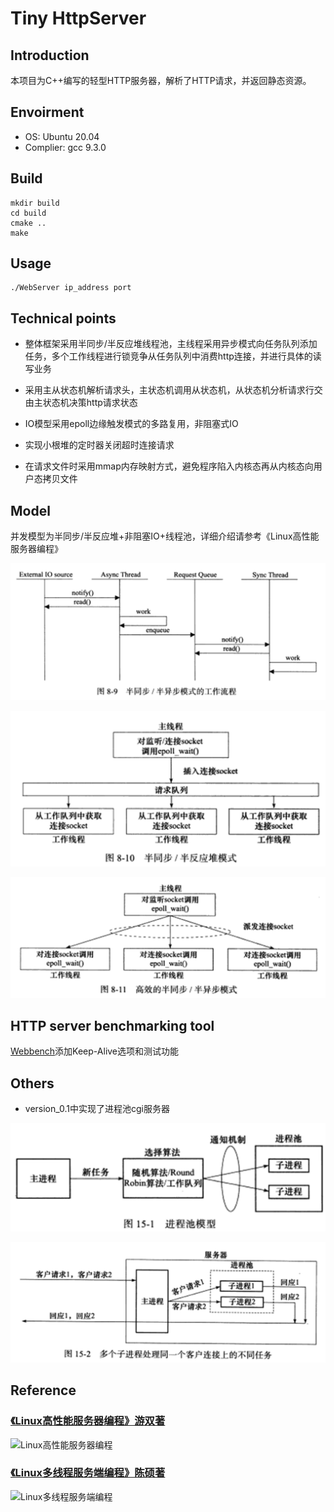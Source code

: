 # Tiny HttpServer


## Introduction  

本项目为C++编写的轻型HTTP服务器，解析了HTTP请求，并返回静态资源。

## Envoirment  
* OS: Ubuntu 20.04
* Complier: gcc 9.3.0

## Build

```shell
mkdir build
cd build
cmake ..
make
```

## Usage

```shell
./WebServer ip_address port
```

## Technical points
* 整体框架采用半同步/半反应堆线程池，主线程采用异步模式向任务队列添加任务，多个工作线程进行锁竞争从任务队列中消费http连接，并进行具体的读写业务

* 采用主从状态机解析请求头，主状态机调用从状态机，从状态机分析请求行交由主状态机决策http请求状态
* IO模型采用epoll边缘触发模式的多路复用，非阻塞式IO
* 实现小根堆的定时器关闭超时连接请求
*  在请求文件时采用mmap内存映射方式，避免程序陷入内核态再从内核态向用户态拷贝文件

## Model

并发模型为半同步/半反应堆+非阻塞IO+线程池，详细介绍请参考《Linux高性能服务器编程》

![half_sync_half_reactive.png](https://github.com/NebulorDang/HttpServer/blob/master/citeImages/half_sync_half_reactive_2.png?raw=true)

![half_sync_half_reactive.png](https://github.com/NebulorDang/HttpServer/blob/master/citeImages/half_sync_half_reactive.png?raw=true)

![half_sync_half_reactive.png](https://github.com/NebulorDang/HttpServer/blob/master/citeImages/half_sync_half_reactive_3.png?raw=true)

## HTTP server benchmarking tool

[Webbench](https://github.com/NebulorDang/HttpServer/tree/master/WebBench)添加Keep-Alive选项和测试功能

## Others

- version_0.1中实现了进程池cgi服务器

![processPool.png](https://github.com/NebulorDang/HttpServer/blob/master/citeImages/processPool.png?raw=true)

![processPool_2.png](https://github.com/NebulorDang/HttpServer/blob/master/citeImages/processPool_2.png?raw=true)

## Reference

### [《Linux高性能服务器编程》游双著](https://book.douban.com/subject/24722611/)

![Linux高性能服务器编程](https://img1.doubanio.com/view/subject/s/public/s27327287.jpg)

### [《Linux多线程服务端编程》陈硕著](https://book.douban.com/subject/20471211/)

![Linux多线程服务端编程](https://img1.doubanio.com/view/subject/s/public/s24522799.jpg)
